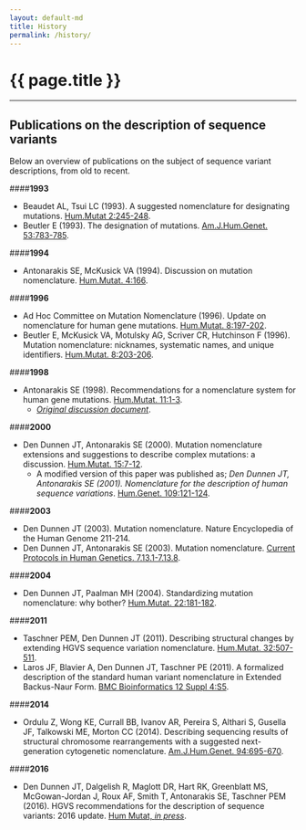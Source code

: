 ```yaml
---
layout: default-md
title: History
permalink: /history/
---
```


# {{ page.title }}

* * *

## Publications on the description of sequence variants

Below an overview of publications on the subject of sequence variant descriptions, from old to recent.

####**1993**

*	Beaudet AL, Tsui LC (1993). A suggested nomenclature for designating mutations. [Hum.Mutat 2:245-248](http://onlinelibrary.wiley.com/doi/10.1002/humu.1380020402/abstract).
*	Beutler E (1993). The designation of mutations. [Am.J.Hum.Genet. 53:783-785](http://www.ncbi.nlm.nih.gov/pmc/articles/PMC1682427/pdf/ajhg00054-0240.pdf).


####**1994**

*	Antonarakis SE, McKusick VA (1994). Discussion on mutation nomenclature. [Hum.Mutat. 4:166](http://onlinelibrary.wiley.com/doi/10.1002/humu.1380040215/pdf).


####**1996**

*	Ad Hoc Committee on Mutation Nomenclature (1996). Update on nomenclature for human gene mutations. [Hum.Mutat. 8:197-202](http://onlinelibrary.wiley.com/doi/10.1002/humu.1380080302/pdf).
*   Beutler E, McKusick VA, Motulsky AG, Scriver CR, Hutchinson F (1996). Mutation nomenclature: nicknames, systematic names, and unique identifiers. [Hum.Mutat. 8:203-206](http://onlinelibrary.wiley.com/doi/10.1002/%28SICI%291098-1004%281996%298:3%3C203::AID-HUMU1%3E3.0.CO;2-A/pdf).


####**1998**

*	Antonarakis SE (1998). Recommendations for a nomenclature system for human gene mutations. [Hum.Mutat. 11:1-3](http://www3.interscience.wiley.com/cgi-bin/fulltext/5001291/PDFSTART).
	*	[_Original discussion document_](../history-1996.html).


####**2000**

*	Den Dunnen JT, Antonarakis SE (2000). Mutation nomenclature extensions and suggestions to describe complex mutations: a discussion. [Hum.Mutat. 15:7-12](http://www3.interscience.wiley.com/cgi-bin/fulltext/68503056/PDFSTART).  
	*	A modified version of this paper was published as; _Den Dunnen JT, Antonarakis SE (2001). Nomenclature for the description of human sequence variations_. [Hum.Genet. 109:121-124](http://http://download.springer.com/static/pdf/984/art%253A10.1007%252Fs004390100505.pdf?originUrl=http%3A%2F%2Flink.springer.com%2Farticle%2F10.1007%2Fs004390100505&token2=exp=1454754679~acl=%2Fstatic%2Fpdf%2F984%2Fart%25253A10.1007%25252Fs004390100505.pdf%3ForiginUrl%3Dhttp%253A%252F%252Flink.springer.com%252Farticle%252F10.1007%252Fs004390100505*~hmac=41fb217c47e95dc76fcbfbd6760f2d0f82e522d05b559551c7d08faff433b3d2).


####**2003**

*	Den Dunnen JT (2003). Mutation nomenclature. Nature Encyclopedia of the Human Genome 211-214.
*	Den Dunnen JT, Antonarakis SE (2003). Mutation nomenclature. [Current Protocols in Human Genetics. 7.13.1-7.13.8](http://www.currentprotocols.com/WileyCDA/CPTitle/isbn-0471034207.html).


####**2004**

*	Den Dunnen JT, Paalman MH (2004). Standardizing mutation nomenclature: why bother? [Hum.Mutat. 22:181-182](http://onlinelibrary.wiley.com/doi/10.1002/humu.10262/pdf).


####**2011**

*	Taschner PEM, Den Dunnen JT (2011). Describing structural changes by extending HGVS sequence variation nomenclature. [Hum.Mutat. 32:507-511](http://onlinelibrary.wiley.com/doi/10.1002/humu.21427/pdf).
*   Laros JF, Blavier A, Den Dunnen JT, Taschner PE (2011). A formalized description of the standard human variant nomenclature in Extended Backus-Naur Form. [BMC Bioinformatics 12 Suppl 4:S5](http://www.ncbi.nlm.nih.gov/pmc/articles/PMC3194197/pdf/1471-2105-12-S4-S5.pdf).


####**2014**

*   Ordulu Z, Wong KE, Currall BB, Ivanov AR, Pereira S, Althari S, Gusella JF, Talkowski ME, Morton CC (2014). Describing sequencing results of structural chromosome rearrangements with a suggested next-generation cytogenetic nomenclature. [Am.J.Hum.Genet. 94:695-670](http://doi.org/10.1016/j.ajhg.2014.03.020).


####**2016**

*   Den Dunnen JT, Dalgelish R, Maglott DR, Hart RK, Greenblatt MS, McGowan-Jordan J, Roux AF, Smith T, Antonarakis SE, Taschner PEM (2016). HGVS recommendations for the description of sequence variants: 2016 update. [Hum Mutat, _in press_](XXX).
